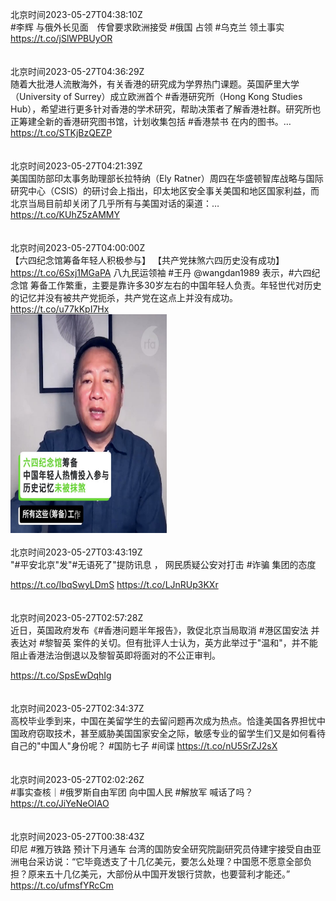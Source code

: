 北京时间2023-05-27T04:38:10Z<br>#李辉 与俄外长见面　传曾要求欧洲接受 #俄国 占领 #乌克兰 领土事实 https://t.co/jSlWPBUyOR<br><br><br>北京时间2023-05-27T04:36:29Z<br>随着大批港人流散海外，有关香港的研究成为学界热门课题。英国萨里大学（University of Surrey）成立欧洲首个 #香港研究所（Hong Kong Studies Hub），希望进行更多针对香港的学术研究，帮助决策者了解香港社群。研究所也正筹建全新的香港研究图书馆，计划收集包括 #香港禁书 在内的图书。… https://t.co/STKjBzQEZP<br><br><br>北京时间2023-05-27T04:21:39Z<br>美国国防部印太事务助理部长拉特纳（Ely Ratner）周四在华盛顿智库战略与国际研究中心（CSIS）的研讨会上指出，印太地区安全事关美国和地区国家利益，而北京当局目前却关闭了几乎所有与美国对话的渠道：… https://t.co/KUhZ5zAMMY<br><br><br>北京时间2023-05-27T04:00:00Z<br>【六四纪念馆筹备年轻人积极参与】
【共产党抹煞六四历史没有成功】
https://t.co/6Sxj1MGaPA
八九民运领袖 #王丹 @wangdan1989 表示，#六四纪念馆 筹备工作繁重，主要是靠许多30岁左右的中国年轻人负责。年轻世代对历史的记忆并没有被共产党扼杀，共产党在这点上并没有成功。 https://t.co/u77kKpI7Hx<br><img src='/temp/video/2023/u-Month-5/ax-Day-27/RFA_Chinese/1662186845235494929_0.jpg' width='250' height='350'><br><br>北京时间2023-05-27T03:43:19Z<br>"#平安北京"发"#无语死了"提防讯息 ， 网民质疑公安对打击 #诈骗 集团的态度

https://t.co/IbqSwyLDmS https://t.co/LJnRUp3KXr<br><br><br>北京时间2023-05-27T02:57:28Z<br>近日，英国政府发布《#香港问题半年报告》，敦促北京当局取消 #港区国安法 并表达对 #黎智英 案件的关切。但有批评人士认为，英方此举过于"温和"，并不能阻止香港法治倒退以及黎智英即将面对的不公正审判。

https://t.co/SpsEwDqhIg<br><br><br>北京时间2023-05-27T02:34:37Z<br>高校毕业季到来，中国在美留学生的去留问题再次成为热点。恰逢美国各界担忧中国政府窃取技术，甚至威胁美国国家安全之际，敏感专业的留学生们又是如何看待自己的"中国人"身份呢？
#国防七子 #间谍
https://t.co/nU5SrZJ2sX<br><br><br>北京时间2023-05-27T02:02:26Z<br>#事实查核｜#俄罗斯自由军团 向中国人民 #解放军 喊话了吗？ https://t.co/JiYeNeOIAO<br><br><br>北京时间2023-05-27T00:38:43Z<br>印尼 #雅万铁路 预计下月通车
台湾的国防安全研究院副研究员侍建宇接受自由亚洲电台采访说：“它毕竟透支了十几亿美元，要怎么处理？中国愿不愿意全部负担？原来五十几亿美元，大部份从中国开发银行贷款，也要营利才能还。” https://t.co/ufmsfYRcCm<br><br><br>